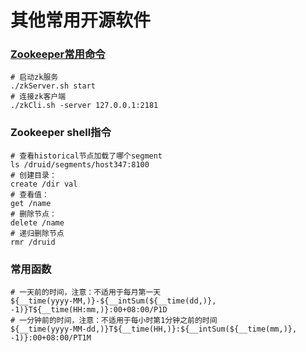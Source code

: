 # 其他常用开源软件

<!--sec data-title="ZooKeeper" data-id="open_0" data-show=true ces-->
### [Zookeeper常用命令](http://blog.csdn.net/zljjava/article/details/50802756)
```shell
# 启动zk服务
./zkServer.sh start
# 连接zk客户端
./zkCli.sh -server 127.0.0.1:2181
```

### Zookeeper shell指令
``` shell
# 查看historical节点加载了哪个segment
ls /druid/segments/host347:8100
# 创建目录：
create /dir val
# 查看值：
get /name
# 删除节点：
delete /name
# 递归删除节点
rmr /druid
```
<!--endsec-->

<!--sec data-title="Jmeter" data-id="open_1" data-show=true ces-->
### 常用函数
``` shell
# 一天前的时间，注意：不适用于每月第一天
${__time(yyyy-MM,)}-${__intSum(${__time(dd,)}, -1)}T${__time(HH:mm,)}:00+08:00/P1D
# 一分钟前的时间，注意：不适用于每小时第1分钟之前的时间
${__time(yyyy-MM-dd,)}T${__time(HH,)}:${__intSum(${__time(mm,)}, -1)}:00+08:00/PT1M
```
<!--endsec-->

